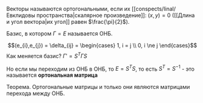 Векторы называются ортогональными, если их [[conspects/linal/Евклидовы пространства|скалярное произведение]]: $(x, y) = 0$ ([[Длина и угол вектора|их угол]] равен $\frac{\pi}{2}$).

Базис, в котором $\Gamma = E$ называется ОНБ.

$$(e_{i},e_{j}) = \delta_{ij} = \begin{cases}
1, i = j \\
0, i \ne j
\end{cases}$$
Как меняется базис? $\Gamma' = S^{T}\Gamma S$

Но если мы переходим из ОНБ в ОНБ, то $E = S^{T}S$, то есть $S^{T} = S^{-1}$ - это называется **ортональная матрица**

Теорема. Ортогональные матрицы и только они являются матрицами перехода между ОНБ.


